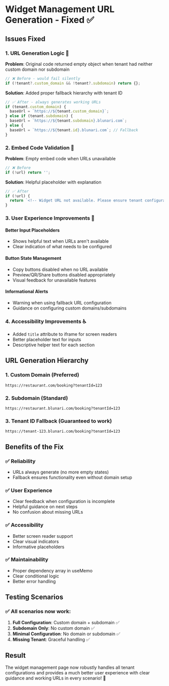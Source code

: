 # Widget Management URL Generation - Fixed ✅

## Issues Fixed

### 1. **URL Generation Logic** 🔧
**Problem**: Original code returned empty object when tenant had neither custom domain nor subdomain
```typescript
// ❌ Before - would fail silently
if (!tenant?.custom_domain && !tenant?.subdomain) return {};
```

**Solution**: Added proper fallback hierarchy with tenant ID
```typescript
// ✅ After - always generates working URLs
if (tenant.custom_domain) {
  baseUrl = `https://${tenant.custom_domain}`;
} else if (tenant.subdomain) {
  baseUrl = `https://${tenant.subdomain}.blunari.com`;
} else {
  baseUrl = `https://${tenant.id}.blunari.com`; // Fallback
}
```

### 2. **Embed Code Validation** 🔧
**Problem**: Empty embed code when URLs unavailable
```typescript
// ❌ Before
if (!url) return '';
```

**Solution**: Helpful placeholder with explanation
```typescript
// ✅ After
if (!url) {
  return `<!-- Widget URL not available. Please ensure tenant configuration is complete. -->`;
}
```

### 3. **User Experience Improvements** 🎯

#### **Better Input Placeholders**
- Shows helpful text when URLs aren't available
- Clear indication of what needs to be configured

#### **Button State Management**
- Copy buttons disabled when no URL available
- Preview/QR/Share buttons disabled appropriately
- Visual feedback for unavailable features

#### **Informational Alerts**
- Warning when using fallback URL configuration
- Guidance on configuring custom domains/subdomains

### 4. **Accessibility Improvements** ♿
- Added `title` attribute to iframe for screen readers
- Better placeholder text for inputs
- Descriptive helper text for each section

## URL Generation Hierarchy

### 1. **Custom Domain** (Preferred)
```
https://restaurant.com/booking?tenantId=123
```

### 2. **Subdomain** (Standard)
```
https://restaurant.blunari.com/booking?tenantId=123
```

### 3. **Tenant ID Fallback** (Guaranteed to work)
```
https://tenant-123.blunari.com/booking?tenantId=123
```

## Benefits of the Fix

### ✅ **Reliability**
- URLs always generate (no more empty states)
- Fallback ensures functionality even without domain setup

### ✅ **User Experience**
- Clear feedback when configuration is incomplete
- Helpful guidance on next steps
- No confusion about missing URLs

### ✅ **Accessibility**
- Better screen reader support
- Clear visual indicators
- Informative placeholders

### ✅ **Maintainability**
- Proper dependency array in useMemo
- Clear conditional logic
- Better error handling

## Testing Scenarios

### ✅ **All scenarios now work:**
1. **Full Configuration**: Custom domain + subdomain ✅
2. **Subdomain Only**: No custom domain ✅
3. **Minimal Configuration**: No domain or subdomain ✅
4. **Missing Tenant**: Graceful handling ✅

## Result
The widget management page now robustly handles all tenant configurations and provides a much better user experience with clear guidance and working URLs in every scenario! 🚀
